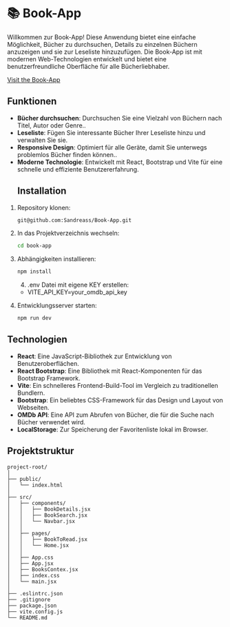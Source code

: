 
# 📚 Book-App
Willkommen zur Book-App! Diese Anwendung bietet eine einfache Möglichkeit, Bücher zu durchsuchen, Details zu einzelnen Büchern anzuzeigen und sie zur Leseliste hinzuzufügen. Die Book-App ist mit modernen Web-Technologien entwickelt und bietet eine benutzerfreundliche Oberfläche für alle Bücherliebhaber.

[Visit the Book-App](https://book-app-vert.vercel.app/)

## Funktionen

- **Bücher durchsuchen**: Durchsuchen Sie eine Vielzahl von Büchern nach Titel, Autor oder Genre..
- **Leseliste**: Fügen Sie interessante Bücher Ihrer Leseliste hinzu und verwalten Sie sie.
- **Responsive Design**: Optimiert für alle Geräte, damit Sie unterwegs problemlos Bücher finden können..
- **Moderne Technologie**: Entwickelt mit React, Bootstrap und Vite für eine schnelle und effiziente Benutzererfahrung.
  ## Installation

1. Repository klonen:
    ```sh
    git@github.com:Sandreass/Book-App.git
    ```
2. In das Projektverzeichnis wechseln:
    ```sh
    cd book-app
    ```
3. Abhängigkeiten installieren:
    ```sh
    npm install
    ```
    4. .env Datei mit eigene KEY erstellen:
   - VITE_API_KEY=your_omdb_api_key
    
4. Entwicklungsserver starten:
    ```sh
    npm run dev
    ```

## Technologien

- **React**: Eine JavaScript-Bibliothek zur Entwicklung von Benutzeroberflächen.
- **React Bootstrap**: Eine Bibliothek mit React-Komponenten für das Bootstrap Framework.
- **Vite**: Ein schnelleres Frontend-Build-Tool im Vergleich zu traditionellen Bundlern.
- **Bootstrap**: Ein beliebtes CSS-Framework für das Design und Layout von Webseiten.
- **OMDb API**: Eine API zum Abrufen von Bücher, die für die Suche nach Bücher verwendet wird.
- **LocalStorage**: Zur Speicherung der Favoritenliste lokal im Browser.
  

## Projektstruktur

```plaintext
project-root/
│
├── public/
│   └── index.html
│
├── src/
│   ├── components/
│   │   ├── BookDetails.jsx
│   │   ├── BookSearch.jsx
│   │   └── Navbar.jsx
│   │
│   ├── pages/
│   │   ├── BookToRead.jsx
│   │   └── Home.jsx
│   │
│   ├── App.css
│   ├── App.jsx
│   ├── BooksContex.jsx
│   ├── index.css
│   └── main.jsx
│
├── .eslintrc.json
├── .gitignore
├── package.json
├── vite.config.js
└── README.md